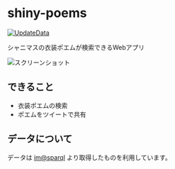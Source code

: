 # shiny-poems

[![UpdateData](https://github.com/arrow2nd/shiny-poems/actions/workflows/update-data.yaml/badge.svg)](https://github.com/arrow2nd/shiny-poems/actions/workflows/update-data.yaml)

シャニマスの衣装ポエムが検索できるWebアプリ

![スクリーンショット](https://user-images.githubusercontent.com/44780846/140613436-3dc23e2b-8489-4329-a844-6d11e9ce41dd.gif)

## できること

- 衣装ポエムの検索
- ポエムをツイートで共有

## データについて

データは [im@sparql](https://sparql.crssnky.xyz/imas/) より取得したものを利用しています。
